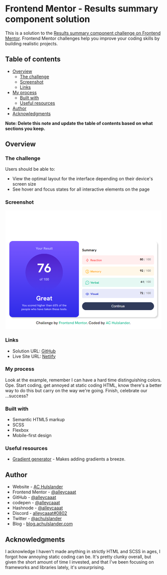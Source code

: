# Frontend Mentor - Results summary component solution

This is a solution to the [Results summary component challenge on Frontend Mentor](https://www.frontendmentor.io/challenges/results-summary-component-CE_K6s0maV). Frontend Mentor challenges help you improve your coding skills by building realistic projects.

## Table of contents

- [Overview](#overview)
  - [The challenge](#the-challenge)
  - [Screenshot](#screenshot)
  - [Links](#links)
- [My process](#my-process)
  - [Built with](#built-with)
  - [Useful resources](#useful-resources)
- [Author](#author)
- [Acknowledgments](#acknowledgments)

**Note: Delete this note and update the table of contents based on what sections you keep.**

## Overview

### The challenge

Users should be able to:

- View the optimal layout for the interface depending on their device's screen size
- See hover and focus states for all interactive elements on the page

### Screenshot

![Screen capture of a white background, a blue box is centered and displays the results of a ficticious exam](./assets/images/screenshot.png)

### Links

- Solution URL: [GitHub](https://github.com/alleycaaat/frontend-mentor/tree/main/results-summary)
- Live Site URL: [Netlify](https://achulslander-results-summary.netlify.app)

### My process

Look at the example, remember I can have a hard time distinguishing colors.  Ope.  Start coding, get annoyed at static coding HTML, know there's a better way to do this but carry on the way we're going.  Finish, celebrate our ...success?

### Built with

- Semantic HTML5 markup
- SCSS
- Flexbox
- Mobile-first design

### Useful resources

- [Gradient generator](https://cssgradient.io/) - Makes adding gradients a breeze.

## Author

- Website - [AC Hulslander](https://www.achulslander.com/)
- Frontend Mentor - [@alleycaaat](https://www.frontendmentor.io/profile/alleycaaat)
- GitHub - [@alleycaaat](https://github.com/alleycaaat/)
- codepen - [@alleycaaat](https://codepen.io/alleycaaat)
- Hashnode - [@alleycaaat](https://hashnode.com/@alleycaaat)
- Discord - [alleycaaat#0802](https://discordapp.com/users/427569685366833174)
- Twitter - [@achulslander](https://www.twitter.com/achulslander)
- Blog - [blog.achulslander.com](https://blog.achulslander.com/)

## Acknowledgments

I acknowledge I haven't made anything in strictly HTML and SCSS in ages, I forgot how annoying static coding can be.  It's pretty clunky overall, but given the short amount of time I invested, and that I've been focusing on frameworks and libraries lately, it's unsurprising.
